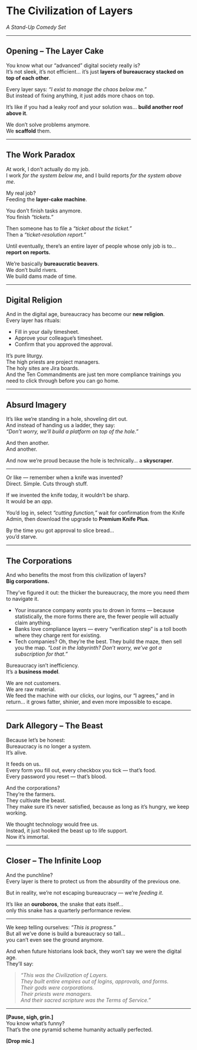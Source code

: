 # The Civilization of Layers  
*A Stand-Up Comedy Set*

---

## Opening – The Layer Cake

You know what our “advanced” digital society really is?  
It’s not sleek, it’s not efficient… it’s just **layers of bureaucracy stacked on top of each other**.  

Every layer says: *“I exist to manage the chaos below me.”*  
But instead of fixing anything, it just adds more chaos on top.  

It’s like if you had a leaky roof and your solution was… **build another roof above it**.  

We don’t solve problems anymore.  
We **scaffold** them.  

---

## The Work Paradox

At work, I don’t actually do my job.  
I work *for the system below me*, and I build reports *for the system above me*.  

My real job?  
Feeding the **layer-cake machine**.  

You don’t finish tasks anymore.  
You finish *“tickets.”*  

Then someone has to file a *“ticket about the ticket.”*  
Then a *“ticket-resolution report.”*  

Until eventually, there’s an entire layer of people whose only job is to…  
**report on reports.**  

We’re basically **bureaucratic beavers**.  
We don’t build rivers.  
We build dams made of time.  

---

## Digital Religion

And in the digital age, bureaucracy has become our **new religion**.  
Every layer has rituals:

- Fill in your daily timesheet.  
- Approve your colleague’s timesheet.  
- Confirm that you approved the approval.  

It’s pure liturgy.  
The high priests are project managers.  
The holy sites are Jira boards.  
And the Ten Commandments are just ten more compliance trainings you need to click through before you can go home.  

---

## Absurd Imagery

It’s like we’re standing in a hole, shoveling dirt out.  
And instead of handing us a ladder, they say:  
*“Don’t worry, we’ll build a platform on top of the hole.”*  

And then another.  
And another.  

And now we’re proud because the hole is technically… a **skyscraper**.  

---

Or like — remember when a knife was invented?  
Direct. Simple. Cuts through stuff.  

If we invented the knife today, it wouldn’t be sharp.  
It would be an *app*.  

You’d log in, select *“cutting function,”* wait for confirmation from the Knife Admin, then download the upgrade to **Premium Knife Plus**.  

By the time you got approval to slice bread…  
you’d starve.  

---

## The Corporations

And who benefits the most from this civilization of layers?  
**Big corporations.**  

They’ve figured it out: the thicker the bureaucracy, the more you need *them* to navigate it.  

- Your insurance company *wants* you to drown in forms — because statistically, the more forms there are, the fewer people will actually claim anything.  
- Banks love compliance layers — every “verification step” is a toll booth where they charge rent for existing.  
- Tech companies? Oh, they’re the best. They build the maze, then sell you the map. *“Lost in the labyrinth? Don’t worry, we’ve got a subscription for that.”*  

Bureaucracy isn’t inefficiency.  
It’s a **business model**.  

We are not customers.  
We are raw material.  
We feed the machine with our clicks, our logins, our “I agrees,” and in return… it grows fatter, shinier, and even more impossible to escape.  

---

## Dark Allegory – The Beast

Because let’s be honest:  
Bureaucracy is no longer a system.  
It’s alive.  

It feeds on us.  
Every form you fill out, every checkbox you tick — that’s food.  
Every password you reset — that’s blood.  

And the corporations?  
They’re the farmers.  
They cultivate the beast.  
They make sure it’s never satisfied, because as long as it’s hungry, we keep working.  

We thought technology would free us.  
Instead, it just hooked the beast up to life support.  
Now it’s immortal.  

---

## Closer – The Infinite Loop

And the punchline?  
Every layer is there to protect us from the absurdity of the previous one.  

But in reality, we’re not escaping bureaucracy — we’re *feeding it*.  

It’s like an **ouroboros**, the snake that eats itself…  
only this snake has a quarterly performance review.  

---

We keep telling ourselves: *“This is progress.”*  
But all we’ve done is build a bureaucracy so tall…  
you can’t even see the ground anymore.  

And when future historians look back, they won’t say we were the digital age.  
They’ll say:  

> *“This was the Civilization of Layers.  
> They built entire empires out of logins, approvals, and forms.  
> Their gods were corporations.  
> Their priests were managers.  
> And their sacred scripture was the Terms of Service.”*  

---

**[Pause, sigh, grin.]**  
You know what’s funny?  
That’s the one pyramid scheme humanity actually perfected.  

**[Drop mic.]**
